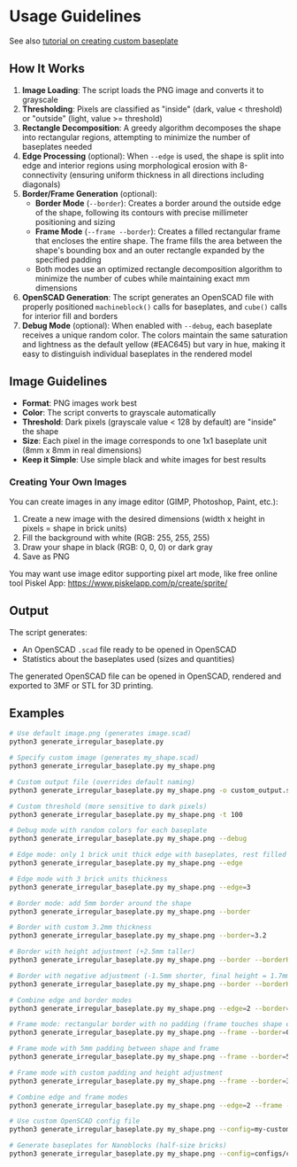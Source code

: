 # Usage Guidelines

See also [tutorial on creating custom baseplate](./TUTORIAL.md)

## How It Works

1. **Image Loading**: The script loads the PNG image and converts it to grayscale
2. **Thresholding**: Pixels are classified as "inside" (dark, value < threshold) or "outside" (light, value >= threshold)
3. **Rectangle Decomposition**: A greedy algorithm decomposes the shape into rectangular regions, attempting to minimize the number of baseplates needed
4. **Edge Processing** (optional): When `--edge` is used, the shape is split into edge and interior regions using morphological erosion with 8-connectivity (ensuring uniform thickness in all directions including diagonals)
5. **Border/Frame Generation** (optional):
   - **Border Mode** (`--border`): Creates a border around the outside edge of the shape, following its contours with precise millimeter positioning and sizing
   - **Frame Mode** (`--frame --border`): Creates a filled rectangular frame that encloses the entire shape. The frame fills the area between the shape's bounding box and an outer rectangle expanded by the specified padding
   - Both modes use an optimized rectangle decomposition algorithm to minimize the number of cubes while maintaining exact mm dimensions
6. **OpenSCAD Generation**: The script generates an OpenSCAD file with properly positioned `machineblock()` calls for baseplates, and `cube()` calls for interior fill and borders
7. **Debug Mode** (optional): When enabled with `--debug`, each baseplate receives a unique random color. The colors maintain the same saturation and lightness as the default yellow (#EAC645) but vary in hue, making it easy to distinguish individual baseplates in the rendered model

## Image Guidelines

- **Format**: PNG images work best
- **Color**: The script converts to grayscale automatically
- **Threshold**: Dark pixels (grayscale value < 128 by default) are "inside" the shape
- **Size**: Each pixel in the image corresponds to one 1x1 baseplate unit (8mm x 8mm in real dimensions)
- **Keep it Simple**: Use simple black and white images for best results

### Creating Your Own Images

You can create images in any image editor (GIMP, Photoshop, Paint, etc.):

1. Create a new image with the desired dimensions (width x height in pixels = shape in brick units)
2. Fill the background with white (RGB: 255, 255, 255)
3. Draw your shape in black (RGB: 0, 0, 0) or dark gray
4. Save as PNG

You may want use image editor supporting pixel art mode, like free online tool Piskel App: https://www.piskelapp.com/p/create/sprite/

## Output

The script generates:
- An OpenSCAD `.scad` file ready to be opened in OpenSCAD
- Statistics about the baseplates used (sizes and quantities)

The generated OpenSCAD file can be opened in OpenSCAD, rendered and exported to 3MF or STL for 3D printing.

## Examples

```bash
# Use default image.png (generates image.scad)
python3 generate_irregular_baseplate.py

# Specify custom image (generates my_shape.scad)
python3 generate_irregular_baseplate.py my_shape.png

# Custom output file (overrides default naming)
python3 generate_irregular_baseplate.py my_shape.png -o custom_output.scad

# Custom threshold (more sensitive to dark pixels)
python3 generate_irregular_baseplate.py my_shape.png -t 100

# Debug mode with random colors for each baseplate
python3 generate_irregular_baseplate.py my_shape.png --debug

# Edge mode: only 1 brick unit thick edge with baseplates, rest filled with cubes
python3 generate_irregular_baseplate.py my_shape.png --edge

# Edge mode with 3 brick units thickness
python3 generate_irregular_baseplate.py my_shape.png --edge=3

# Border mode: add 5mm border around the shape
python3 generate_irregular_baseplate.py my_shape.png --border

# Border with custom 3.2mm thickness
python3 generate_irregular_baseplate.py my_shape.png --border=3.2

# Border with height adjustment (+2.5mm taller)
python3 generate_irregular_baseplate.py my_shape.png --border --borderHeightAdjust=2.5

# Border with negative adjustment (-1.5mm shorter, final height = 1.7mm)
python3 generate_irregular_baseplate.py my_shape.png --border --borderHeightAdjust=-1.5

# Combine edge and border modes
python3 generate_irregular_baseplate.py my_shape.png --edge=2 --border=4.5 --borderHeightAdjust=1.0

# Frame mode: rectangular border with no padding (frame touches shape edges)
python3 generate_irregular_baseplate.py my_shape.png --frame --border=0

# Frame mode with 5mm padding between shape and frame
python3 generate_irregular_baseplate.py my_shape.png --frame --border=5

# Frame mode with custom padding and height adjustment
python3 generate_irregular_baseplate.py my_shape.png --frame --border=3 --borderHeightAdjust=2.0

# Combine edge and frame modes
python3 generate_irregular_baseplate.py my_shape.png --edge=2 --frame --border=4.5

# Use custom OpenSCAD config file
python3 generate_irregular_baseplate.py my_shape.png --config=my-custom-config.scad

# Generate baseplates for Nanoblocks (half-size bricks)
python3 generate_irregular_baseplate.py my_shape.png --config=configs/config-nano.scad
```
